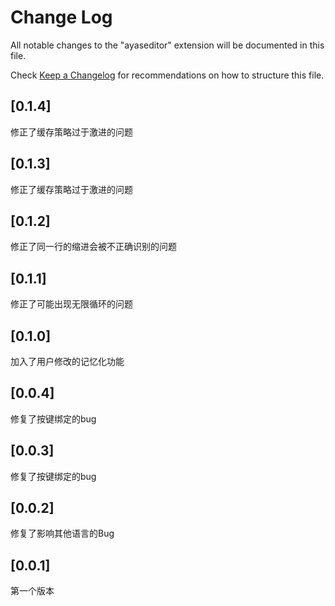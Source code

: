 # Change Log

All notable changes to the "ayaseditor" extension will be documented in this file.

Check [Keep a Changelog](http://keepachangelog.com/) for recommendations on how to structure this file.

## [0.1.4]

修正了缓存策略过于激进的问题

## [0.1.3]

修正了缓存策略过于激进的问题

## [0.1.2]

修正了同一行的缩进会被不正确识别的问题

## [0.1.1]

修正了可能出现无限循环的问题

## [0.1.0]

加入了用户修改的记忆化功能

## [0.0.4]

修复了按键绑定的bug

## [0.0.3]

修复了按键绑定的bug

## [0.0.2]

修复了影响其他语言的Bug

## [0.0.1]

第一个版本